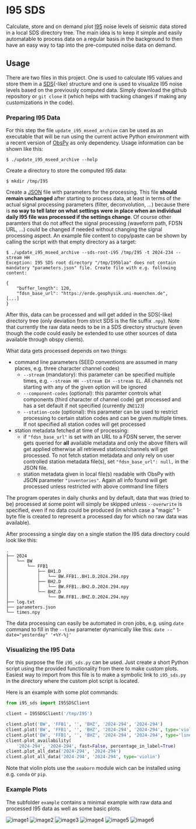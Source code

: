 # I95 SDS

Calculate, store and on demand plot [I95](https://doi.org/10.1111/j.1365-246X.2009.04343.x) noise levels of seismic data stored in a local SDS directory tree. The main idea is to keep it simple and easily automatable to process data on a regular basis in the background to then have an easy way to tap into the pre-computed noise data on demand.

## Usage

There are two files in this project. One is used to calculate I95 values and store them in a [SDS](https://www.seiscomp.de/seiscomp3/doc/applications/slarchive/SDS.html)(-like) structure and one is used to visualize I95 noise levels based on the previously computed data. Simply download the github repository or `git clone` it (which helps with tracking changes if making any customizations in the code).

### Preparing I95 Data

For this step the file `update_i95_mseed_archive` can be used as an executable that will be run using the current active Python environment with a recent version of [ObsPy](https://github.com/obspy/obspy/) as only dependency. Usage information can be shown like this:

```shell
$ ./update_i95_mseed_archive --help
```

Create a directory to store the computed I95 data:

```shell
$ mkdir /tmp/I95
```

Create a [JSON](https://www.json.org/) file with parameters for the processing. This file **should remain unchanged** after starting to process data, at least in terms of the actual signal processing parameters (filter, deconvolution, ...) because there is **no way to tell later on what settings were in place when an individual daily I95 file was processed if the settings change**. Of course other paramters that do not affect the signal processing (waveform path, FDSN URL, ...) could be changed if needed without changing the signal processing aspect. An example file content to copy/paste can be shown by calling the script with that empty directory as a target:

```shell
$ ./update_i95_mseed_archive --sds-root-i95 /tmp/I95 -t 2024-234 --stream HH
Exception: I95 SDS root directory "/tmp/I95blaa" does not contain mandatory "parameters.json" file. Create file with e.g. following content:

{
    "buffer_length": 120,
    "fdsn_base_url": "https://erde.geophysik.uni-muenchen.de",
[...]
}
```

After this, data can be processed and will get added in the SDS(-like) directory tree (only deviation from strict SDS is the file suffix `.npy`). Note that currently the raw data needs to be in a SDS directory structure (even though the code could easily be extended to use other sources of data available through obspy clients).

What data gets processed depends on two things:
  - command line parameters (SEED conventions are assumed in many places, e.g. three character channel codes)
    - `--stream` (mandatory): this parameter can be specified multiple times, e.g. `--stream HH --stream EH --stream EL`. All channels not starting with any of the given option will be ignored
    - `--component-codes` (optional): this paramter controls what components (third character of channel code) get processed and has a set default if not specified (currently `ZNE123`)
    - `--station-code` (optional): this parameter can be used to restrict processing to certain station codes and can be given multiple times. If not specified all station codes will get processed
  - station metadata fetched at time of processing:
    - if `"fdsn_base_url"` is set with an URL to a FDSN server, the server gets queried for **all** available metadata and only the above filters will get applied otherwise all retrieved stations/channels will get processed. To not fetch station metadata and only rely on user controlled station metadata file(s), set `"fdsn_base_url": null,` in the JSON file.
    - station metadata given in local file(s) readable with ObsPy with JSON parameter `"inventories"`. Again all info found will get processed unless restricted with above command line filters

The program operates in daily chunks and by default, data that was (tried to be) processed at some point will simply be skipped unless `--overwrite` is specified, even if no data could be produced (in which case a "magic" 1-byte file is created to represent a processed day for which no raw data was available).

After processing a single day on a single station the I95 data directory could look like this:

```
.
├── 2024
│   └── BW
│       └── FFB1
│           ├── BH1.D
│           │   └── BW.FFB1..BH1.D.2024.294.npy
│           ├── BH2.D
│           │   └── BW.FFB1..BH2.D.2024.294.npy
│           └── BHZ.D
│               └── BW.FFB1..BHZ.D.2024.294.npy
├── log.txt
├── parameters.json
└── times.npy
```

The data processing can easily be automated in cron jobs, e.g. using `date` command to fill in the `--time` parameter dynamically like this: `date --date="yesterday" '+%Y-%j'`

### Visualizing the I95 Data

For this purpose the file `i95_sds.py` can be used. Just create a short Python script using the provided functionality from there to make custom plots. Easiest way to import from this file is to make a symbolic link to `i95_sds.py` in the directory where the custom plot script is located.

Here is an example with some plot commands:

```python
from i95_sds import I95SDSClient

client = I95SDSClient('/tmp/I95')

client.plot('BW', 'FFB1', '', 'BHZ', '2024-294', '2024-294')
client.plot('BW', 'FFB1', '', 'BHZ', '2024-294', '2024-294', type='violin')
client.plot('BW', 'FFB1', '', 'BHZ', '2024-294', '2024-294', type='line')
client.plot_availability(
    '2024-294', '2024-294', fast=False, percentage_in_label=True)
client.plot_all_data('2024-294', '2024-294')
client.plot_all_data('2024-294', '2024-294', type='violin')
```

Note that violin plots use the `seaborn` module wich can be installed using e.g. `conda` or `pip`.

### Example Plots

The subfolder `example` contains a minimal example with raw data and processed I95 data as well as some basic plots.

![image1](example/images/i95_example1_individual_image.png)
![image2](example/images/i95_example2_individual_violin.png)
![image3](example/images/i95_example3_individual_line.png)
![image4](example/images/i95_example4_availability.png)
![image5](example/images/i95_example5_multiple_image.png)
![image6](example/images/i95_example6_multiple_violin.png)

